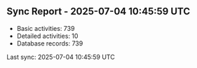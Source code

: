 ## Sync Report - 2025-07-04 10:45:59 UTC

- Basic activities: 739
- Detailed activities: 10
- Database records: 739

Last sync: 2025-07-04 10:45:59 UTC

